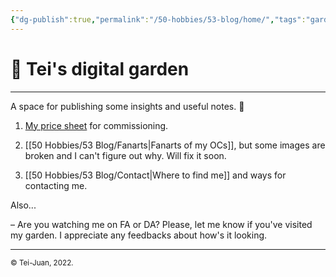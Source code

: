 ```yaml
---
{"dg-publish":true,"permalink":"/50-hobbies/53-blog/home/","tags":"gardenEntry","dgHomeLink":true,"dgPassFrontmatter":false}
---
```



# 🌱 Tei's digital garden
____
A space for publishing some insights and useful notes. 🌿

1. [My price sheet](https://teijuan.netlify.app/commissions) for commissioning.

1. [[50 Hobbies/53 Blog/Fanarts|Fanarts of my OCs]], but some images are broken and I can't figure out why. Will fix it soon.

1. [[50 Hobbies/53 Blog/Contact|Where to find me]] and ways for contacting me.

Also...

– Are you watching me on FA or DA?
Please, let me know if you've visited my garden. I appreciate any feedbacks about how's it looking.
____
<sub>© Tei-Juan, 2022.</sub>